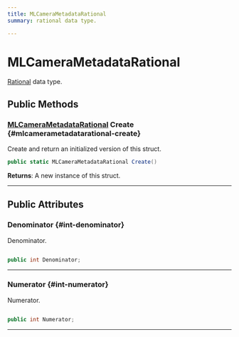 ```yaml
---
title: MLCameraMetadataRational
summary: rational data type. 

---
```


# MLCameraMetadataRational




[Rational](/unity-api/api/UnityEngine.XR.MagicLeap/MLCamera/Metadata/UnityEngine.XR.MagicLeap.MLCamera.Metadata.Rational.md) data type.   





## Public Methods

### [MLCameraMetadataRational](/unity-api/api/UnityEngine.XR.MagicLeap/MLCamera/Metadata/NativeBindings/UnityEngine.XR.MagicLeap.MLCamera.Metadata.NativeBindings.MLCameraMetadataRational.md) Create {#mlcamerametadatarational-create}

Create and return an initialized version of this struct. 

```csharp
public static MLCameraMetadataRational Create()
```






**Returns**: A new instance of this struct.



-----------

## Public Attributes

### Denominator {#int-denominator}

Denominator. 

```csharp

public int Denominator;

```






-----------

### Numerator {#int-numerator}

Numerator. 

```csharp

public int Numerator;

```






-----------

